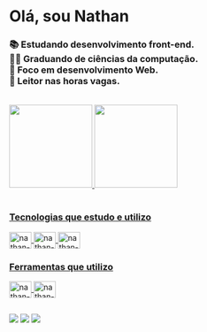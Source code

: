 <div align="left">
<h1>Olá, sou Nathan</h1>
<h3>
    📚 Estudando desenvolvimento front-end.<br>
    👨‍🎓 Graduando de ciências da computação. <br>
    🎯 Foco em desenvolvimento Web. <br>
    📖 Leitor nas horas vagas.
</h3>
</div>

<br>

<div align="left">
  <a href="https://github.com/nathan-fontenele">
  <img height="150em" src="https://github-readme-stats.vercel.app/api?username=nathan-fontenele&show_icons=true&theme=nightowl&include_all_commits=true&count_private=true"/>
  <img height="150em" src="https://github-readme-stats.vercel.app/api/top-langs/?username=nathan-fontenele&layout=compact&langs_count=7&theme=nightowl"/>
</div>

<!--Linguagens utilizadas-->
<div style="display: inline_block"><br>
  <h3> Tecnologias que estudo e utilizo</h3>

  <img align="center" alt="nathan-HTML" height="30" width="40" src="https://cdn.jsdelivr.net/gh/devicons/devicon/icons/html5/html5-original.svg">
  <img align="center" alt="nathan-CSS" height="30" width="40" src="https://cdn.jsdelivr.net/gh/devicons/devicon/icons/css3/css3-original.svg">
  <img align="center" alt="nathan-Js" height="30" width="40" src="https://cdn.jsdelivr.net/gh/devicons/devicon/icons/javascript/javascript-original.svg">

  <br>

  <h3>Ferramentas que utilizo</h3>
  
  <img align="center" alt="nathan-Vscode" height="30" width="40" src="https://cdn.jsdelivr.net/gh/devicons/devicon/icons/vscode/vscode-original.svg">
  <img align="center" alt="nathan-Illustrator" height="30" width="40" src="https://cdn.jsdelivr.net/gh/devicons/devicon/icons/illustrator/illustrator-plain.svg">
</div>
  
##  
  
<!--Redes sociais-->  
<div> 
  <a href="https://www.linkedin.com/in/nathan-gomes-perfil/" target="_blank"><img src="https://img.shields.io/badge/LinkedIn-0077B5?style=for-the-badge&logo=linkedin&logoColor=white" target="_blank"></a> 
  <a href="https://mailto:nathangf60@outlook.com/" target="_blank"><img src="https://img.shields.io/badge/Microsoft_Outlook-0078D4?style=for-the-badge&logo=microsoft-outlook&logoColor=white" target="_blank"></a> 
  <a href="https://twitter.com/gomes_dev" target="_blank"><img src="https://img.shields.io/badge/Twitter-1DA1F2?style=for-the-badge&logo=twitter&logoColor=white" target="_blank"></a> 
</div>
